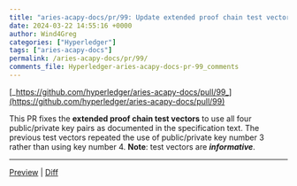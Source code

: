 ```yaml
---
title: "aries-acapy-docs/pr/99: Update extended proof chain test vectors"
date: 2024-03-22 14:55:16 +0000
author: Wind4Greg
categories: ["Hyperledger"]
tags: ["aries-acapy-docs"]
permalink: /aries-acapy-docs/pr/99/
comments_file: Hyperledger-aries-acapy-docs-pr-99_comments
---
```


[_https://github.com/hyperledger/aries-acapy-docs/pull/99_](https://github.com/hyperledger/aries-acapy-docs/pull/99)

This PR fixes the **extended proof chain test vectors** to  use all four public/private key pairs as documented in the specification text. The previous test vectors repeated the use of public/private key number 3 rather than using key number 4. **Note**: test vectors are ***informative***.


<!--
    This comment and the below content is programmatically generated.
    You may add a comma-separated list of anchors you'd like a
    direct link to below (e.g. #idl-serializers, #idl-sequence):

    Don't remove this comment or modify anything below this line.
    If you don't want a preview generated for this pull request,
    just replace the whole of this comment's content by "no preview"
    and remove what's below.
-->
***
<a href="https://pr-preview.s3.amazonaws.com/Wind4Greg/vc-di-eddsa/pull/99.html" title="Last updated on Oct 2, 2024, 7:54 PM UTC (c1bb00d)">Preview</a> | <a href="https://pr-preview.s3.amazonaws.com/w3c/vc-di-eddsa/99/7e067ae...Wind4Greg:c1bb00d.html" title="Last updated on Oct 2, 2024, 7:54 PM UTC (c1bb00d)">Diff</a>